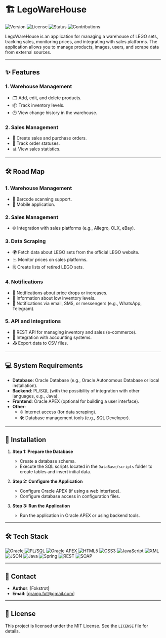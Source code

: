 # 🏗️ LegoWareHouse
![Version](https://img.shields.io/badge/version-1.0.0-blue?style=for-the-badge)
![License](https://img.shields.io/badge/license-MIT-green?style=for-the-badge)
![Status](https://img.shields.io/badge/status-Active-brightgreen?style=for-the-badge)
![Contributions](https://img.shields.io/badge/contributions-welcome-orange?style=for-the-badge)

LegoWareHouse is an application for managing a warehouse of LEGO sets, tracking sales, monitoring prices, and integrating with sales platforms. The application allows you to manage products, images, users, and scrape data from external sources.

---

## ✨ Features

### **1. Warehouse Management**

- 🗂️ Add, edit, and delete products.
- 📦 Track inventory levels.
- 🕒 View change history in the warehouse.

### **2. Sales Management**

- 🛒 Create sales and purchase orders.
- 🚚 Track order statuses.
- 📊 View sales statistics.

---

## 🛠️ Road Map

### **1. Warehouse Management**

- 📑 Barcode scanning support.
- 📱 Mobile application.

### **2. Sales Management**

- 🌐 Integration with sales platforms (e.g., Allegro, OLX, eBay).

### **3. Data Scraping**

- 🌍 Fetch data about LEGO sets from the official LEGO website.
- 📉 Monitor prices on sales platforms.
- 🗒️ Create lists of retired LEGO sets.

### **4. Notifications**

- 🔔 Notifications about price drops or increases.
- 📩 Information about low inventory levels.
- 💬 Notifications via email, SMS, or messengers (e.g., WhatsApp, Telegram).

### **5. API and Integrations**

- 🔗 REST API for managing inventory and sales (e-commerce).
- 🧾 Integration with accounting systems.
- 📤 Export data to CSV files.

---

## 💻 System Requirements

- **Database**: Oracle Database (e.g., Oracle Autonomous Database or local installation).
- **Backend**: PL/SQL (with the possibility of integration with other languages, e.g., Java).
- **Frontend**: Oracle APEX (optional for building a user interface).
- **Other**:
  - 🌐 Internet access (for data scraping).
  - 🛠️ Database management tools (e.g., SQL Developer).

---

## 🚀 Installation

1. **Step 1: Prepare the Database**

   - Create a database schema.
   - Execute the SQL scripts located in the `DataBase/scripts` folder to create tables and insert initial data.

2. **Step 2: Configure the Application**

   - Configure Oracle APEX (if using a web interface).
   - Configure database access in configuration files.

3. **Step 3: Run the Application**
   - Run the application in Oracle APEX or using backend tools.

---

## 🛠️ Tech Stack

![Oracle](https://img.shields.io/badge/Database-OracleDB-F80000?style=for-the-badge&logo=oracle&logoColor=white)
![PL/SQL](https://img.shields.io/badge/Backend-PL%2FSQL-4479A1?style=for-the-badge&logo=oracle&logoColor=white)
![Oracle APEX](https://img.shields.io/badge/Frontend-Oracle%20APEX-F80000?style=for-the-badge&logo=oracle&logoColor=white)
![HTML5](https://img.shields.io/badge/HTML5-E34F26?style=for-the-badge&logo=html5&logoColor=white)
![CSS3](https://img.shields.io/badge/CSS3-1572B6?style=for-the-badge&logo=css3&logoColor=white)
![JavaScript](https://img.shields.io/badge/JavaScript-F7DF1E?style=for-the-badge&logo=javascript&logoColor=black)
![XML](https://img.shields.io/badge/XML-FF6600?style=for-the-badge&logo=xml&logoColor=white)
![JSON](https://img.shields.io/badge/JSON-000000?style=for-the-badge&logo=json&logoColor=white)
![Java](https://img.shields.io/badge/Optional-Java-007396?style=for-the-badge&logo=java&logoColor=white)
![Spring](https://img.shields.io/badge/Spring-6DB33F?style=for-the-badge&logo=spring&logoColor=white)
![REST](https://img.shields.io/badge/REST-02569B?style=for-the-badge&logo=rest&logoColor=white)
![SOAP](https://img.shields.io/badge/SOAP-FF7300?style=for-the-badge&logo=soap&logoColor=white)

---

## 📧 Contact

- **Author**: [Fokstrot]
- **Email**: [gramp.fot@gmail.com]

---

## 📜 License

This project is licensed under the MIT License. See the `LICENSE` file for details.
